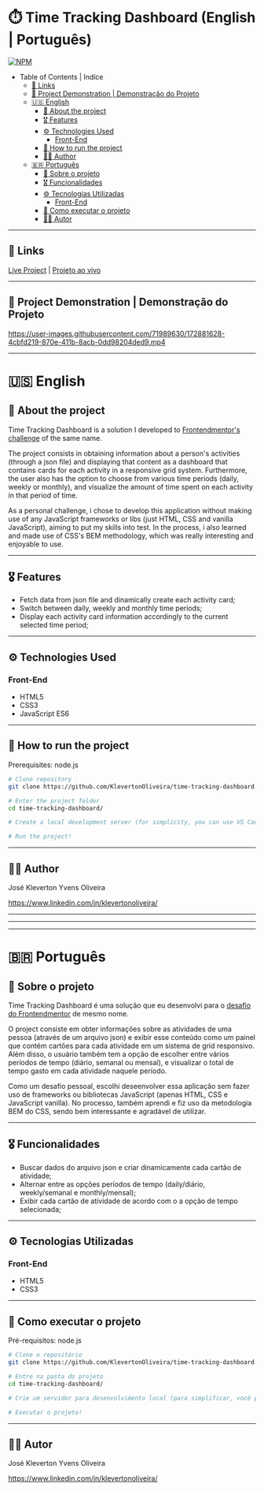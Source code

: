 # :stopwatch: Time Tracking Dashboard (English | Português)
[![NPM](https://img.shields.io/npm/l/react)](https://github.com/KlevertonOliveira/time-tracking-dashboard/blob/master/license)

- Table of Contents | Indíce
  - [:link: Links](#link-links)
  - [:movie_camera: Project Demonstration | Demonstração do Projeto](#movie_camera-project-demonstration--demonstração-do-projeto)
  - [:us: English](#us-english)
    - [:mag_right: About the project](#mag_right-about-the-project)
    - [:medal_military: Features](#medal_military-features)
    - [:gear: Technologies Used](#gear-technologies-used)
      - [Front-End](#front-end)
    - [:file_folder: How to run the project](#file_folder-how-to-run-the-project)
    - [:raising_hand_man: Author](#raising_hand_man-author)
  - [:brazil: Português](#brazil-português)
    - [:mag_right: Sobre o projeto](#mag_right-sobre-o-projeto)
    - [:medal_military: Funcionalidades](#medal_military-funcionalidades)
    - [:gear: Tecnologias Utilizadas](#gear-tecnologias-utilizadas)
      - [Front-End](#front-end-1)
    - [:file_folder: Como executar o projeto](#file_folder-como-executar-o-projeto)
    - [:raising_hand_man: Autor](#raising_hand_man-autor)

---

## :link: Links

[Live Project](https://klevertonoliveira.github.io/time-tracking-dashboard/) 
|
[Projeto ao vivo](https://klevertonoliveira.github.io/time-tracking-dashboard/)

---


## :movie_camera: Project Demonstration | Demonstração do Projeto

https://user-images.githubusercontent.com/71989630/172881628-4cbfd219-870e-411b-8acb-0dd98204ded9.mp4


---

# :us: English

## :mag_right: About the project

Time Tracking Dashboard is a solution I developed to [Frontendmentor's challenge](https://www.frontendmentor.io/challenges/time-tracking-dashboard-UIQ7167Jw) of the same name. 

The project consists in obtaining information about a person's activities (through a json file) and displaying that content as a dashboard that contains cards for each activity in a responsive grid system.
Furthermore, the user also has the option to choose from various time periods (daily, weekly or monthly), and visualize the amount of time spent on each activity in that period of time. 

As a personal challenge, i chose to develop this application without making use of any JavaScript frameworks or libs (just HTML, CSS and vanilla JavaScript), aiming to put my skills into test. 
In the process, i also learned and made use of CSS's BEM methodology, which was really interesting and enjoyable to use.

---

## :medal_military: Features
* Fetch data from json file and dinamically create each activity card;
* Switch between daily, weekly and monthly time periods; 
* Display each activity card information accordingly to the current selected time period;

----

## :gear: Technologies Used

### Front-End
- HTML5
- CSS3
- JavaScript ES6

---

## :file_folder: How to run the project 

Prerequisites: node.js

```bash
# Clone repository
git clone https://github.com/KlevertonOliveira/time-tracking-dashboard.git

# Enter the project folder
cd time-tracking-dashboard/

# Create a local development server (for simplicity, you can use VS Code with Live Server extension -> https://marketplace.visualstudio.com/items?itemName=ritwickdey.LiveServer)

# Run the project!
```
---

## :raising_hand_man: Author

José Kleverton Yvens Oliveira

https://www.linkedin.com/in/klevertonoliveira/

---
---
---

# :brazil: Português

## :mag_right: Sobre o projeto

Time Tracking Dashboard é uma solução que eu desenvolvi para o [desafio do Frontendmentor](https://www.frontendmentor.io/challenges/time-tracking-dashboard-UIQ7167Jw) de mesmo nome.

O project consiste em obter informações sobre as atividades de uma pessoa (através de um arquivo json) e exibir esse conteúdo como um painel que contém cartões para cada atividade em um sistema de grid responsivo.
Além disso, o usuário também tem a opção de escolher entre vários períodos de tempo (diário, semanal ou mensal), e visualizar o total de tempo gasto em cada atividade naquele período.

Como um desafio pessoal, escolhi deseenvolver essa aplicação sem fazer uso de frameworks ou bibliotecas JavaScript (apenas HTML, CSS e JavaScript vanilla).
No processo, também aprendi e fiz uso da metodologia BEM do CSS, sendo bem interessante e agradável de utilizar.

---

## :medal_military: Funcionalidades

* Buscar dados do arquivo json e criar dinamicamente cada cartão de atividade;
* Alternar entre as opções períodos de tempo (daily/diário, weekly/semanal e monthly/mensal); 
* Exibir cada cartão de atividade de acordo com o a opção de tempo selecionada;

----

## :gear: Tecnologias Utilizadas

### Front-End
- HTML5
- CSS3

---

## :file_folder: Como executar o projeto 

Pré-requisitos: node.js

```bash
# Clone o repositório
git clone https://github.com/KlevertonOliveira/time-tracking-dashboard.git

# Entre na pasta do projeto
cd time-tracking-dashboard/

# Crie um servidor para desenvolvimento local (para simplificar, você pode utilizar o VS Code com a extensão Live Server -> https://marketplace.visualstudio.com/items?itemName=ritwickdey.LiveServer)

# Executar o projeto!
```
---

## :raising_hand_man: Autor

José Kleverton Yvens Oliveira

https://www.linkedin.com/in/klevertonoliveira/


